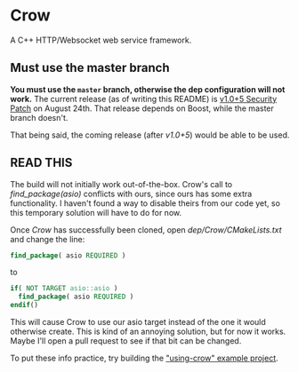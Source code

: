 # Crow

A C++ HTTP/Websocket web service framework.

## Must use the master branch

**You must use the `master` branch, otherwise the dep configuration will not work.**
The current release (as of writing this README) is
[v1.0+5 Security Patch](https://github.com/CrowCpp/Crow/releases/tag/v1.0%2B5) on August 24th.
That release depends on Boost, while the master branch doesn't.

That being said, the coming release (after *v1.0+5*) would be able to be used.

## READ THIS

The build will not initially work out-of-the-box. Crow's call to *find_package(asio)* conflicts
with ours, since ours has some extra functionality. I haven't found a way to disable theirs from our code
yet, so this temporary solution will have to do for now.

Once *Crow* has successfully been cloned, open *dep/Crow/CMakeLists.txt* and change the line:

``` cmake
find_package( asio REQUIRED )
```

to

``` cmake
if( NOT TARGET asio::asio )
  find_package( asio REQUIRED )
endif()
```

This will cause Crow to use our asio target instead of the one it would otherwise create. This is kind of an
annoying solution, but for now it works. Maybe I'll open a pull request to see if that bit can be changed.

To put these info practice, try building the
["using-crow" example project](https://github.com/scupit/gcmake-test-project/tree/develop/using-crow).
